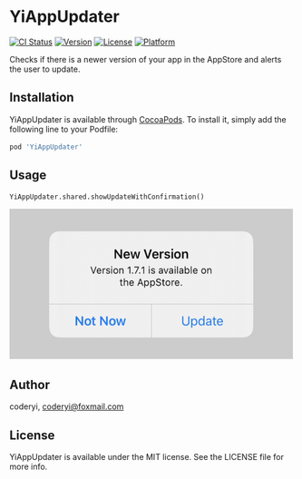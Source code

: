 # YiAppUpdater

[![CI Status](https://img.shields.io/travis/coderyi/YiAppUpdater.svg?style=flat)](https://travis-ci.org/coderyi/YiAppUpdater)
[![Version](https://img.shields.io/cocoapods/v/YiAppUpdater.svg?style=flat)](https://cocoapods.org/pods/YiAppUpdater)
[![License](https://img.shields.io/cocoapods/l/YiAppUpdater.svg?style=flat)](https://cocoapods.org/pods/YiAppUpdater)
[![Platform](https://img.shields.io/cocoapods/p/YiAppUpdater.svg?style=flat)](https://cocoapods.org/pods/YiAppUpdater)

Checks if there is a newer version of your app in the AppStore and alerts the user to update.


## Installation

YiAppUpdater is available through [CocoaPods](https://cocoapods.org). To install
it, simply add the following line to your Podfile:

```ruby
pod 'YiAppUpdater'
```

## Usage

```
YiAppUpdater.shared.showUpdateWithConfirmation()
```
<img  src="./Resources/image.png" width="500" height="265">



## Author

coderyi, coderyi@foxmail.com

## License

YiAppUpdater is available under the MIT license. See the LICENSE file for more info.
